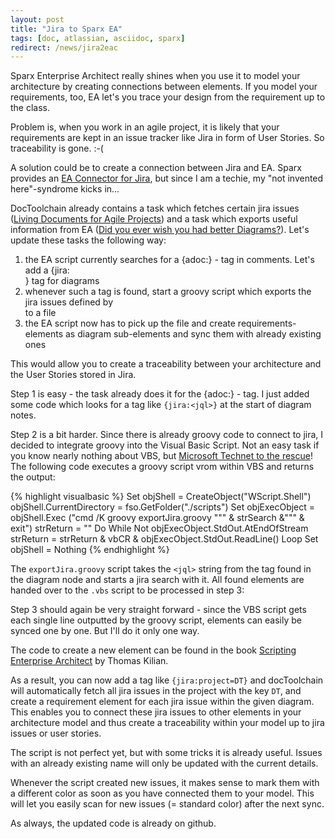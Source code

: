 ```yaml
---
layout: post
title: "Jira to Sparx EA"
tags: [doc, atlassian, asciidoc, sparx]
redirect: /news/jira2eac
---
```


Sparx Enterprise Architect really shines when you use it to model your architecture by creating connections between elements. If you model your requirements, too, EA let's you trace your design from the requirement up to the class.

Problem is, when you work in an agile project, it is likely that your requirements are kept in an issue tracker like Jira in form of User Stories. So traceability is gone. :-(

A solution could be to create a connection between Jira and EA. Sparx provides an [EA Connector for Jira](https://marketplace.atlassian.com/plugins/atlassian.confluence.plugins.eaconnector/cloud/overview), but since I am a techie, my "not invented here"-syndrome kicks in...

DocToolchain already contains a task which fetches certain jira issues ([Living Documents for Agile Projects](https://rdmueller.github.io/Jira/)) and a task which exports useful information from EA ([Did you ever wish you had better Diagrams?](https://rdmueller.github.io/sparx-ea/)). Let's update these tasks the following way:

1. the EA script currently searches for a {adoc:<filename>} - tag in comments. Let's add a {jira:<search>} tag for diagrams
2. whenever such a tag is found, start a groovy script which exports the jira issues defined by <search> to a file
3. the EA script now has to pick up the file and create requirements-elements as diagram sub-elements and sync them with already existing ones

This would allow you to create a traceability between your architecture and the User Stories stored in Jira.

Step 1 is easy - the task already does it for the {adoc:} - tag. I just added some code which looks for a tag like `{jira:<jql>}` at the start of diagram notes.

Step 2 is a bit harder. Since there is already groovy code to connect to jira, I decided to integrate groovy into the Visual Basic Script. Not an easy task if you know nearly nothing about VBS, but [Microsoft Technet to the rescue](https://technet.microsoft.com/en-us/library/ee156605.aspx)! The following code executes a groovy script vrom within VBS and returns the output:

{% highlight visualbasic %}
Set objShell = CreateObject("WScript.Shell")
objShell.CurrentDirectory = fso.GetFolder("./scripts")
Set objExecObject = objShell.Exec ("cmd /K  groovy exportJira.groovy """ & strSearch &""" & exit")
strReturn = ""
Do While Not objExecObject.StdOut.AtEndOfStream
    strReturn = strReturn & vbCR & objExecObject.StdOut.ReadLine()
Loop
Set objShell = Nothing
{% endhighlight %}

The `exportJira.groovy` script takes the `<jql>` string from the tag found in the diagram node and starts a jira search with it. All found elements are handed over to the `.vbs` script to be processed in step 3:

Step 3 should again be very straight forward - since the VBS script gets each single line outputted by the groovy script, elements can easily be synced one by one. But I'll do it only one way.

The code to create a new element can be found in the book [Scripting Enterprise Architect](https://leanpub.com/ScriptingEA) by Thomas Kilian.

As a result, you can now add a tag like `{jira:project=DT}` and docToolchain will automatically fetch all jira issues in the project with the key `DT`, and create a requirement element for each jira issue within the given diagram. This enables you to connect these jira issues to other elements in your architecture model and thus create a traceability within your model up to jira issues or user stories.

The script is not perfect yet, but with some tricks it is already useful. Issues with an already existing name will only be updated with the current details.

Whenever the script created new issues, it makes sense to mark them with a different color as soon as you have connected them to your model. This will let you easily scan for new issues (= standard color) after the next sync.

As always, the updated code is already on github.
